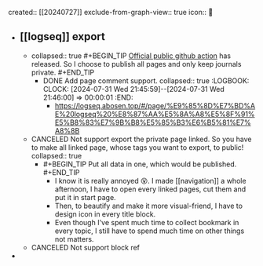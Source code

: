 created:: [[20240727]]
exclude-from-graph-view:: true
icon:: 📄

- ## [[logseq]] export
  - collapsed:: true
    #+BEGIN_TIP
    [Official public github action](https://github.com/logseq/publish-spa) has released. So I choose to publish all pages and only keep journals private.
    #+END_TIP
    - DONE Add page comment support.
      collapsed:: true
      :LOGBOOK:
      CLOCK: [2024-07-31 Wed 21:45:59]--[2024-07-31 Wed 21:46:00] =>  00:00:01
      :END:
      - https://logseq.abosen.top/#/page/%E9%85%8D%E7%BD%AE%20logseq%20%E8%87%AA%E5%8A%A8%E5%8F%91%E5%B8%83%E7%9B%B8%E5%85%B3%E6%B5%81%E7%A8%8B
  - CANCELED Not support export the private page linked. So you have to make all linked page, whose tags you want to export, to public!
    collapsed:: true
    - #+BEGIN_TIP
      Put all data in one, which would be published.
      #+END_TIP
      - I know it is really annoyed 😵. I made [[navigation]] a whole afternoon, I have to open every linked pages, cut them and put it in start page.
      - Then, to beautify and make it more visual-friend, I have to design icon in every title block.
      - Even though I've spent much time to collect bookmark in every topic, I still have to spend much time on other things not matters.
  - CANCELED Not support block ref
-